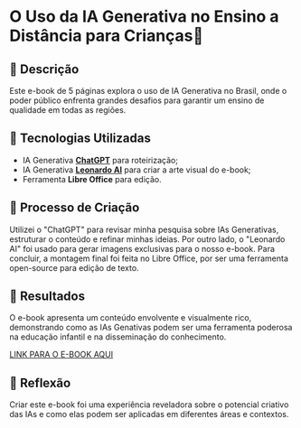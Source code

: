 # O Uso da IA Generativa no Ensino a Distância para Crianças🌌

## 📒 Descrição
Este e-book de 5 páginas explora o uso de IA Generativa no Brasil, onde o poder público enfrenta grandes desafios para garantir um ensino de qualidade em todas as regiões.
## 🤖 Tecnologias Utilizadas
- IA Generativa **[ChatGPT](https://chat.openai.com)** para roteirização;
- IA Generativa **[Leonardo AI](https://leonardo.ai)** para criar a arte visual do e-book;
- Ferramenta **Libre Office** para edição.

## 🧐 Processo de Criação
Utilizei o "ChatGPT" para revisar minha pesquisa sobre IAs Generativas, estruturar o conteúdo e refinar minhas ideias. Por outro lado, o "Leonardo AI" foi usado para gerar imagens exclusivas para o nosso e-book. Para concluir, a montagem final foi feita no Libre Office, por ser uma ferramenta open-source para edição de texto.

## 🚀 Resultados
O e-book apresenta um conteúdo envolvente e visualmente rico, demonstrando como as IAs Genativas podem ser uma ferramenta poderosa na educação infantil e na disseminação do conhecimento.

[LINK PARA O E-BOOK AQUI](https://go.hotmart.com/U93172584R)

## 💭 Reflexão
Criar este e-book foi uma experiência reveladora sobre o potencial criativo das IAs e como elas podem ser aplicadas em diferentes áreas e contextos.
